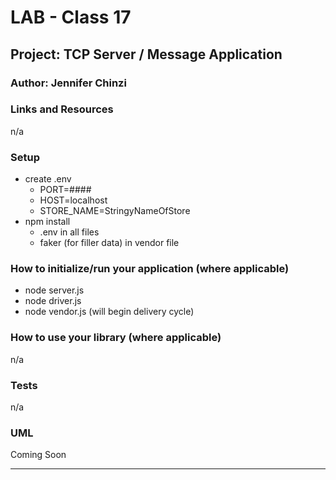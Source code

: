 # LAB - Class 17   
## Project: TCP Server / Message Application
### Author: Jennifer Chinzi
### Links and Resources
n/a  
### Setup
* create .env
  - PORT=####
  - HOST=localhost
  - STORE_NAME=StringyNameOfStore
* npm install
  - .env in all files
  - faker (for filler data) in vendor file

### How to initialize/run your application (where applicable)
* node server.js
* node driver.js
* node vendor.js (will begin delivery cycle)

### How to use your library (where applicable)
n/a

### Tests
n/a  

### UML
Coming Soon

---